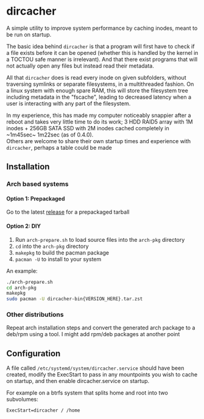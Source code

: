 # dircacher
A simple utility to improve system performance by caching inodes, meant to be run on startup.

The basic idea behind `dircacher` is that a program will first have to check if a file exists before it 
can be opened (whether this is handled by the kernel in a TOCTOU safe manner is irrelevant). And that there 
exist programs that will not actually open any files but instead read their metadata.

All that `dircacher` does is read every inode on given subfolders, without traversing symlinks or separate filesystems, in a 
multithreaded fashion. On a linux system with enough spare RAM, this will store the filesystem tree including metadata in the "fscache", 
leading to decreased latency when a user is interacting with any part of the filesystem.

In my experience, this has made my computer noticeably snappier after a reboot and takes very little time to do its work;
3 HDD RAID5 array with 1M inodes + 256GB SATA SSD with 2M inodes cached completely in ~1m45sec~ 1m22sec (as of 0.4.0).\
Others are welcome to share their own startup times and experience with `dircacher`, perhaps a table could be made

## Installation

### Arch based systems

#### Option 1: Prepackaged
Go to the latest [release](https://github.com/ultrabear/dircacher/releases/latest) for a prepackaged tarball

#### Option 2: DIY
1. Run `arch-prepare.sh` to load source files into the `arch-pkg` directory
1. `cd` into the `arch-pkg` directory
1. `makepkg` to build the pacman package
1. `pacman -U` to install to your system

An example:
```bash
./arch-prepare.sh
cd arch-pkg
makepkg
sudo pacman -U dircacher-bin{VERSION_HERE}.tar.zst
```

### Other distributions
Repeat arch installation steps and convert the generated arch package to a deb/rpm using a tool. I might add rpm/deb packages at another point

## Configuration 
A file called `/etc/systemd/system/dircacher.service` should have been created, modify the ExecStart to pass in any mountpoints you wish to cache on startup, and then enable dircacher.service on startup.

For example on a btrfs system that splits home and root into two subvolumes:
```
ExecStart=dircacher / /home
```

